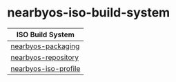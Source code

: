 

# nearbyos-iso-build-system

| ISO Build System |
| --- |
| [nearbyos-packaging](https://github.com/samwhelp/nearbyos/tree/main/project/nearbyos-iso-build-system/nearbyos-packaging) |
| [nearbyos-repository](https://github.com/samwhelp/nearbyos/tree/main/project/nearbyos-iso-build-system/nearbyos-repository) |
| [nearbyos-iso-profile](https://github.com/samwhelp/nearbyos/tree/main/project/nearbyos-iso-build-system/nearbyos-iso-profile) |
